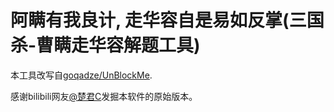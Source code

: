 # 阿瞒有我良计, 走华容自是易如反掌(三国杀-曹瞒走华容解题工具)

本工具改写自[goqadze/UnBlockMe](https://github.com/goqadze/UnBlockMe).

感谢bilibili网友[@楚君C](https://www.bilibili.com/video/BV1Rq4y187uz?from=search&seid=16901112166192859364)发掘本软件的原始版本。
